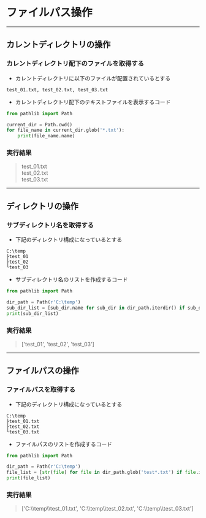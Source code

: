 # ファイルパス操作

---

## カレントディレクトリの操作

### カレントディレクトリ配下のファイルを取得する

* カレントディレクトリに以下のファイルが配置されているとする

```
test_01.txt, test_02.txt, test_03.txt
```

* カレントディレクトリ配下のテキストファイルを表示するコード

```python
from pathlib import Path

current_dir = Path.cwd()
for file_name in current_dir.glob('*.txt'):
    print(file_name.name)
```
### 実行結果

> test_01.txt  
  test_02.txt  
  test_03.txt

---

## ディレクトリの操作

### サブディレクトリ名を取得する

* 下記のディレクトリ構成になっているとする

```
C:\temp
├test_01
├test_02
└test_03
```

* サブディレクトリ名のリストを作成するコード

```python
from pathlib import Path

dir_path = Path(r'C:\temp')
sub_dir_list = [sub_dir.name for sub_dir in dir_path.iterdir() if sub_dir.is_dir()]
print(sub_dir_list)
```

### 実行結果

> ['test_01', 'test_02', 'test_03']

---

## ファイルパスの操作

### ファイルパスを取得する

* 下記のディレクトリ構成になっているとする

```
C:\temp
├test_01.txt
├test_02.txt
└test_03.txt
```

* ファイルパスのリストを作成するコード

```python
from pathlib import Path

dir_path = Path(r'C:\temp')
file_list = [str(file) for file in dir_path.glob('test*.txt') if file.is_file()]
print(file_list)
```

### 実行結果

> ['C:\\\temp\\\test_01.txt', 'C:\\\temp\\\test_02.txt', 'C:\\\temp\\\test_03.txt']
